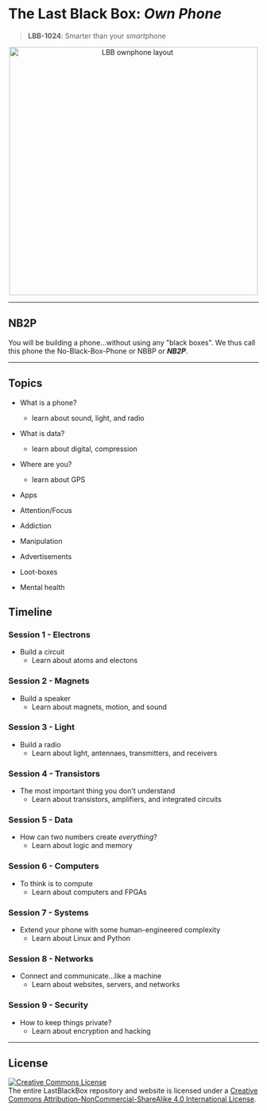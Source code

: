 # The Last Black Box: *Own Phone*

> **LBB-1024**: Smarter than your *smart*phone

<p align="center">
<img src="_designs/layout_ownphone.png" alt="LBB ownphone layout" width="500" height="500">
</p>

----

## NB2P

You will be building a phone...without using any "black boxes". We thus call this phone the No-Black-Box-Phone or NBBP or ***NB2P***.

----

## Topics

- What is a phone?
  - learn about sound, light, and radio
- What is data?
  - learn about digital, compression
- Where are you?
  - learn about GPS
- Apps

- Attention/Focus
- Addiction
- Manipulation
- Advertisements
- Loot-boxes
- Mental health


## Timeline

### Session 1 - Electrons

- Build a circuit
  - Learn about atoms and electons

### Session 2 - Magnets

- Build a speaker
  - Learn about magnets, motion, and sound

### Session 3 - Light

- Build a radio
  - Learn about light, antennaes, transmitters, and receivers

### Session 4 - Transistors

- The most important thing you don't understand
  - Learn about transistors, amplifiers, and integrated circuits

### Session 5 - Data

- How can two numbers create *everything*?
  - Learn about logic and memory

### Session 6 - Computers

- To think is to compute
  - Learn about computers and FPGAs

### Session 7 - Systems

- Extend your phone with some human-engineered complexity
  - Learn about Linux and Python

### Session 8 - Networks

- Connect and communicate...like a machine
  - Learn about websites, servers, and networks

### Session 9 - Security

- How to keep things private?
  - Learn about encryption and hacking

----

## License

<a rel="license" href="http://creativecommons.org/licenses/by-nc-sa/4.0/"><img alt="Creative Commons License" style="border-width:0" src="https://i.creativecommons.org/l/by-nc-sa/4.0/88x31.png" /></a><br />The entire LastBlackBox repository and website is licensed under a <a rel="license" href="http://creativecommons.org/licenses/by-nc-sa/4.0/">Creative Commons Attribution-NonCommercial-ShareAlike 4.0 International License</a>.
